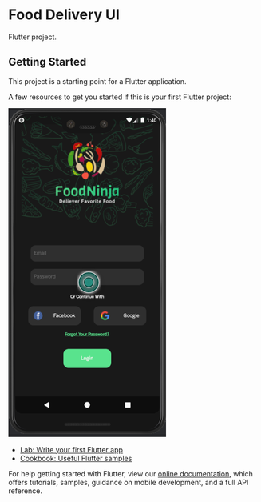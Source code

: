 # Food Delivery UI

Flutter project.

## Getting Started

This project is a starting point for a Flutter application.

A few resources to get you started if this is your first Flutter project:

<img src="https://raw.githubusercontent.com/wahyuhidayat-dev/food_delivery/master/screenshots/login.png?sanitize=true&raw=true" />

- [Lab: Write your first Flutter app](https://flutter.dev/docs/get-started/codelab)
- [Cookbook: Useful Flutter samples](https://flutter.dev/docs/cookbook)

For help getting started with Flutter, view our
[online documentation](https://flutter.dev/docs), which offers tutorials,
samples, guidance on mobile development, and a full API reference.
